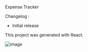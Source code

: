 Expense Tracker


Changelog :
- Initial release


This project was generated with React.

![image](https://user-images.githubusercontent.com/61609600/164151605-bec09f85-ee6d-4adc-b825-e0bfcd5ed1fe.png)

